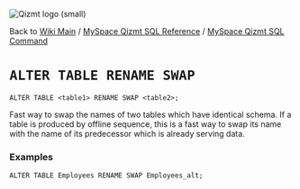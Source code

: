 <a href='Hidden comment: Image:'></a><img src='http://qizmt.googlecode.com/svn/wiki/images/Qizmt_logo_small.png' alt='Qizmt logo (small)' />

Back to <a href='Hidden comment: Link:'></a>[Wiki Main](Main.md) / [MySpace Qizmt SQL Reference](MySpaceQizmtSQLReference.md) / [MySpace Qizmt SQL Command](MySpaceQizmtSQLReferenceCommand.md)


# `ALTER TABLE RENAME SWAP` #

```
ALTER TABLE <table1> RENAME SWAP <table2>;
```


Fast way to swap the names of two tables which have identical schema. If a table is produced by offline sequence, this is a fast way to swap its name with the name of its predecessor which is already serving data.

### Examples ###

```
ALTER TABLE Employees RENAME SWAP Employees_alt;
```




